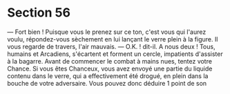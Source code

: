 # Section 56

— Fort bien ! Puisque vous le prenez sur ce ton, c'est vous qui 
l'aurez voulu, répondez-vous sèchement en lui lançant le verre 
plein à la figure. 
Il vous regarde de travers, l'air mauvais. 
— O.K. ! dit-il. A nous deux ! 
Tous, humains et Arcadiens, s'écartent et forment un cercle, 
impatients d'assister à la bagarre. Avant de commencer le 
combat à mains nues, tentez votre Chance. Si vous êtes 
Chanceux, vous avez envoyé une partie du liquide contenu dans 
le verre, qui a effectivement été drogué, en plein dans la bouche 
de votre adversaire. Vous pouvez donc déduire 1 point de son